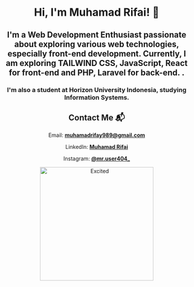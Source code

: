 <h1 align="center">Hi, I'm Muhamad Rifai! 👋</h1>

<h2 align="center"><b>I'm a Web Development Enthusiast</b> passionate about exploring various web technologies, especially <b>front-end development</b>. Currently, I am exploring <b>TAILWIND CSS, JavaScript, React for front-end and PHP, Laravel for back-end. .</b></h2>

<h3 align="center">I'm also a student at <b>Horizon University Indonesia</b>, studying <b>Information Systems</b>.</h3>

<h2 align="center">Contact Me 📬</h2>
<p align="center">Email: <a href="mailto:muhamadrifay989@gmail.com"><b>muhamadrifay989@gmail.com</b></a></p>
<p align="center">LinkedIn: <a href="https://www.linkedin.com/in/muhamad-rifai-553a212a7"><b>Muhamad Rifai</b></a></p>
<p align="center">Instagram: <a href="https://www.instagram.com/mr.user404_?igsh=eTF2djZuNTJmdmd5"><b>@mr.user404_</b></a></p>

<p align="center">
  <img src="https://media.giphy.com/media/v1.Y2lkPTc5MGI3NjExM29xamZ3cWo2Z210dXF2cTdjbmEyY205cW44cHQ3emc0a3dhaGh3cSZlcD12MV9pbnRlcm5hbF9naWZfYnlfaWQmY3Q9Zw/qgQUggAC3Pfv687qPC/giphy.gif" alt="Excited" width="300">
</p>
